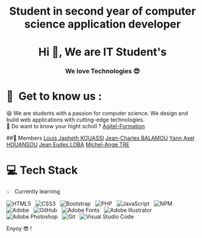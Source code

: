 # <h1 align="center">Student in second year of computer science application developer</h1>

### <h1 align="center">Hi 👋, We are IT Student's</h1>
<h3 align="center">We love Technologies 😎</h3> 

<!--
**BTS-IDA-2-Agitel-Formation/BTS-IDA-2-Agitel-Formation** is a ✨ _special_ ✨ repository because its `README.md` (this file) appears on your GitHub profile.

Here are some ideas to get you started:

- 🔭 I’m currently working on ...
- 🌱 I’m currently learning ...
- 👯 I’m looking to collaborate on ...
- 🤔 I’m looking for help with ...
- 💬 Ask me about ...
- 📫 How to reach me: ...
- 😄 Pronouns: ...
- ⚡ Fun fact: ...
-->

# 🌱 &nbsp;Get to know us :
😄&nbsp;We are students with a passion for computer science. We design and build web applications with cutting-edge technologies.\
💬&nbsp;Do want to know your hight scholl ? [Agitel-Formation](http://agitel-formation.net/site/)

##👯&nbsp;Members
[Louis Japheth KOUASSI](https://github.com/LouisDSC)
[Jean-Charles BALAMOU](https://github.com/JeanCharlesB)
[Yann Axel HOUANSOU](https://github.com/Leoyann)
[Jean Eudes LOBA](https://github.com/LobaJeanEudes)
[Michel-Ange TRE](https://github.com/Micheltre)

# 💻&nbsp;Tech Stack
💡 &nbsp; Currently learning 

![HTML5](https://img.shields.io/badge/html5-%23E34F26.svg?style=for-the-badge&logo=html5&logoColor=white) &nbsp;
![CSS3](https://img.shields.io/badge/css3-%231572B6.svg?style=for-the-badge&logo=css3&logoColor=white) &nbsp;
![Bootstrap](https://img.shields.io/badge/bootstrap-%23563D7C.svg?style=for-the-badge&logo=bootstrap&logoColor=white) &nbsp;
![PHP](https://img.shields.io/badge/php-%23777BB4.svg?style=for-the-badge&logo=php&logoColor=white) &nbsp; 
![JavaScript](https://img.shields.io/badge/javascript-%23323330.svg?style=for-the-badge&logo=javascript&logoColor=%23F7DF1E) &nbsp;
![NPM](https://img.shields.io/badge/NPM-%23000000.svg?style=for-the-badge&logo=npm&logoColor=white) &nbsp;
![Adobe](https://img.shields.io/static/v1?style=for-the-badge&message=Adobe&color=FF0000&logo=Adobe&logoColor=FFFFFF&label=) &nbsp;
![GitHub](https://img.shields.io/badge/github-%23121011.svg?style=for-the-badge&logo=github&logoColor=white) &nbsp;
![Adobe Fonts](https://img.shields.io/static/v1?style=for-the-badge&message=Adobe+Fonts&color=000B1D&logo=Adobe+Fonts&logoColor=FFFFFF&label=) &nbsp;
![Adobe Illustrator](https://img.shields.io/static/v1?style=for-the-badge&message=Adobe+Illustrator&color=222222&logo=Adobe+Illustrator&logoColor=FF9A00&label=) &nbsp;
![Adobe Photoshop](https://img.shields.io/static/v1?style=for-the-badge&message=Adobe+Photoshop&color=31A8FF&logo=Adobe+Photoshop&logoColor=FFFFFF&label=) &nbsp;
![Git](https://img.shields.io/badge/git-%23F05033.svg?style=for-the-badge&logo=git&logoColor=white) &nbsp;
![Visual Studio Code](https://img.shields.io/badge/Visual%20Studio%20Code-0078d7.svg?style=for-the-badge&logo=visual-studio-code&logoColor=white) &nbsp;

Enyoy 😎 !

